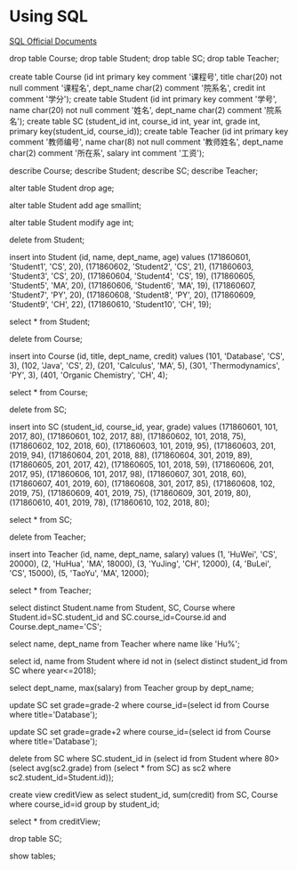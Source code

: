 # Using SQL

[SQL Official Documents](https://dev.mysql.com/doc/refman/5.7/en/)

drop table Course; drop table Student; drop table SC; drop table Teacher;

create table Course (id int primary key comment '课程号', title char(20) not null comment '课程名', dept_name char(2) comment '院系名', credit int comment '学分'); create table Student (id int primary key comment '学号', name char(20) not null comment '姓名', dept_name char(2) comment '院系名'); create table SC (student_id int, course_id int, year int, grade int, primary key(student_id, course_id)); create table Teacher (id int primary key comment '教师编号', name char(8) not null comment '教师姓名', dept_name char(2) comment '所在系', salary int comment '工资');

describe Course; describe Student; describe SC; describe Teacher;



alter table Student drop age;

alter table Student add age smallint;

alter table Student modify age int;



delete from Student;

insert into Student (id, name, dept_name, age) values (171860601, 'Student1', 'CS', 20), (171860602, 'Student2', 'CS', 21), (171860603, 'Student3', 'CS', 20), (171860604, 'Student4', 'CS', 19), (171860605, 'Student5', 'MA', 20), (171860606, 'Student6', 'MA', 19), (171860607, 'Student7', 'PY', 20), (171860608, 'Student8', 'PY', 20), (171860609, 'Student9', 'CH', 22), (171860610, 'Student10', 'CH', 19);

select * from Student;



delete from Course;

insert into Course (id, title, dept_name, credit) values (101, 'Database', 'CS', 3), (102, 'Java', 'CS', 2), (201, 'Calculus', 'MA', 5), (301, 'Thermodynamics', 'PY', 3), (401, 'Organic Chemistry', 'CH', 4);

select * from Course;



delete from SC;

insert into SC (student_id, course_id, year, grade) values (171860601, 101, 2017, 80), (171860601, 102, 2017, 88), (171860602, 101, 2018, 75), (171860602, 102, 2018, 60), (171860603, 101, 2019, 95), (171860603, 201, 2019, 94), (171860604, 201, 2018, 88), (171860604, 301, 2019, 89), (171860605, 201, 2017, 42), (171860605, 101, 2018, 59), (171860606, 201, 2017, 95), (171860606, 101, 2017, 98), (171860607, 301, 2018, 60), (171860607, 401, 2019, 60), (171860608, 301, 2017, 85), (171860608, 102, 2019, 75), (171860609, 401, 2019, 75), (171860609, 301, 2019, 80), (171860610, 401, 2019, 78), (171860610, 102, 2018, 80);

select * from SC;



delete from Teacher;

insert into Teacher (id, name, dept_name, salary) values (1, 'HuWei', 'CS', 20000), (2, 'HuHua', 'MA', 18000), (3, 'YuJing', 'CH', 12000), (4, 'BuLei', 'CS', 15000), (5, 'TaoYu', 'MA', 12000);

select * from Teacher;



select distinct Student.name from Student, SC, Course where Student.id=SC.student_id and SC.course_id=Course.id and Course.dept_name='CS';

select name, dept_name from Teacher where name like 'Hu%';

select id, name from Student where id not in (select distinct student_id from SC where year<=2018);

select dept_name, max(salary) from Teacher group by dept_name;



update SC set grade=grade-2 where course_id=(select id from Course where title='Database');

update SC set grade=grade+2 where course_id=(select id from Course where title='Database');



delete from SC where SC.student_id in (select id from Student where 80>(select avg(sc2.grade) from (select * from SC) as sc2 where sc2.student_id=Student.id));



create view creditView as select student_id, sum(credit) from SC, Course where course_id=id group by student_id;

select * from creditView;



drop table SC;

show tables;